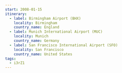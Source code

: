 ```yaml
---
start: 2008-01-15
itinerary:
  - label: Birmingham Airport (BHX)
    locality: Birmingham
    country_name: England
  - label: Munich International Airport (MUC)
    locality: Munich
    country_name: Germany
  - label: San Francisco International Airport (SFO)
    locality: San Francisco
    country_name: United States
tags:
  - i3rZ1
---
```

